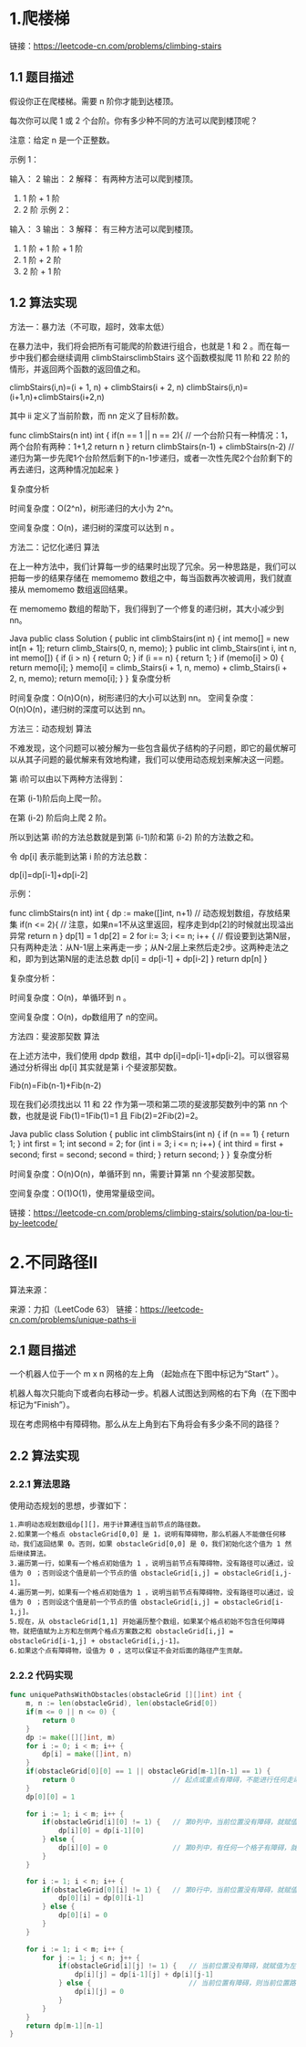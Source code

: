 
# 1.爬楼梯

链接：https://leetcode-cn.com/problems/climbing-stairs

## 1.1 题目描述

假设你正在爬楼梯。需要 n 阶你才能到达楼顶。

每次你可以爬 1 或 2 个台阶。你有多少种不同的方法可以爬到楼顶呢？

注意：给定 n 是一个正整数。

示例 1：

输入： 2
输出： 2
解释： 有两种方法可以爬到楼顶。
1.  1 阶 + 1 阶
2.  2 阶
示例 2：

输入： 3
输出： 3
解释： 有三种方法可以爬到楼顶。
1.  1 阶 + 1 阶 + 1 阶
2.  1 阶 + 2 阶
3.  2 阶 + 1 阶


## 1.2 算法实现

方法一：暴力法（不可取，超时，效率太低）


在暴力法中，我们将会把所有可能爬的阶数进行组合，也就是 1 和 2 。而在每一步中我们都会继续调用 climbStairsclimbStairs 这个函数模拟爬 11 阶和 22 阶的情形，并返回两个函数的返回值之和。

climbStairs(i,n)=(i + 1, n) + climbStairs(i + 2, n)
climbStairs(i,n)=(i+1,n)+climbStairs(i+2,n)

其中 ii 定义了当前阶数，而 nn 定义了目标阶数。

func climbStairs(n int) int {
    if(n == 1 || n == 2){   // 一个台阶只有一种情况：1，两个台阶有两种：1+1,2
        return n
    }
    return climbStairs(n-1) + climbStairs(n-2)  // 递归为第一步先爬1个台阶然后剩下的n-1步递归，或者一次性先爬2个台阶剩下的再去递归，这两种情况加起来
}

复杂度分析

时间复杂度：O(2^n)，树形递归的大小为 2^n。

空间复杂度：O(n)，递归树的深度可以达到 n 。

方法二：记忆化递归
算法

在上一种方法中，我们计算每一步的结果时出现了冗余。另一种思路是，我们可以把每一步的结果存储在 memomemo 数组之中，每当函数再次被调用，我们就直接从 memomemo 数组返回结果。

在 memomemo 数组的帮助下，我们得到了一个修复的递归树，其大小减少到 nn。

Java
public class Solution {
    public int climbStairs(int n) {
        int memo[] = new int[n + 1];
        return climb_Stairs(0, n, memo);
    }
    public int climb_Stairs(int i, int n, int memo[]) {
        if (i > n) {
            return 0;
        }
        if (i == n) {
            return 1;
        }
        if (memo[i] > 0) {
            return memo[i];
        }
        memo[i] = climb_Stairs(i + 1, n, memo) + climb_Stairs(i + 2, n, memo);
        return memo[i];
    }
}
复杂度分析

时间复杂度：O(n)O(n)，树形递归的大小可以达到 nn。
空间复杂度：O(n)O(n)，递归树的深度可以达到 nn。


方法三：动态规划
算法

不难发现，这个问题可以被分解为一些包含最优子结构的子问题，即它的最优解可以从其子问题的最优解来有效地构建，我们可以使用动态规划来解决这一问题。

第 i阶可以由以下两种方法得到：

在第 (i-1)阶后向上爬一阶。

在第 (i-2) 阶后向上爬 2 阶。

所以到达第 i阶的方法总数就是到第 (i-1)阶和第 (i-2) 阶的方法数之和。

令 dp[i] 表示能到达第 i 阶的方法总数：

dp[i]=dp[i-1]+dp[i-2]

示例：



func climbStairs(n int) int {
    dp := make([]int, n+1)        // 动态规划数组，存放结果集
    if(n <= 2){                   // 注意，如果n=1不从这里返回，程序走到dp[2]的时候就出现溢出异常
        return n
    }
    dp[1] = 1
    dp[2] = 2
    for i:= 3; i <= n; i++ {    // 假设要到达第N层，只有两种走法：从N-1层上来再走一步；从N-2层上来然后走2步。这两种走法之和，即为到达第N层的走法总数
        dp[i] = dp[i-1] + dp[i-2]
    }
    return dp[n]
}

复杂度分析：

时间复杂度：O(n)，单循环到 n 。

空间复杂度：O(n)，dp数组用了 n的空间。

方法四：斐波那契数
算法

在上述方法中，我们使用 dpdp 数组，其中 dp[i]=dp[i-1]+dp[i-2]。可以很容易通过分析得出 dp[i] 其实就是第 i 个斐波那契数。

Fib(n)=Fib(n-1)+Fib(n-2)

现在我们必须找出以 11 和 22 作为第一项和第二项的斐波那契数列中的第 nn 个数，也就是说 Fib(1)=1Fib(1)=1 且 Fib(2)=2Fib(2)=2。

Java
public class Solution {
    public int climbStairs(int n) {
        if (n == 1) {
            return 1;
        }
        int first = 1;
        int second = 2;
        for (int i = 3; i <= n; i++) {
            int third = first + second;
            first = second;
            second = third;
        }
        return second;
    }
}
复杂度分析

时间复杂度：O(n)O(n)，单循环到 nn，需要计算第 nn 个斐波那契数。

空间复杂度：O(1)O(1)，使用常量级空间。


链接：https://leetcode-cn.com/problems/climbing-stairs/solution/pa-lou-ti-by-leetcode/

# 2.不同路径II

算法来源：

来源：力扣（LeetCode 63）
链接：https://leetcode-cn.com/problems/unique-paths-ii

## 2.1 题目描述

一个机器人位于一个 m x n 网格的左上角 （起始点在下图中标记为“Start” ）。

机器人每次只能向下或者向右移动一步。机器人试图达到网格的右下角（在下图中标记为“Finish”）。

现在考虑网格中有障碍物。那么从左上角到右下角将会有多少条不同的路径？

## 2.2 算法实现

### 2.2.1 算法思路

使用动态规划的思想，步骤如下：
```
1.声明动态规划数组dp[][]，用于计算通往当前节点的路径数。
2.如果第一个格点 obstacleGrid[0,0] 是 1，说明有障碍物，那么机器人不能做任何移动，我们返回结果 0。否则，如果 obstacleGrid[0,0] 是 0，我们初始化这个值为 1 然后继续算法。
3.遍历第一行，如果有一个格点初始值为 1 ，说明当前节点有障碍物，没有路径可以通过，设值为 0 ；否则设这个值是前一个节点的值 obstacleGrid[i,j] = obstacleGrid[i,j-1]。
4.遍历第一列，如果有一个格点初始值为 1 ，说明当前节点有障碍物，没有路径可以通过，设值为 0 ；否则设这个值是前一个节点的值 obstacleGrid[i,j] = obstacleGrid[i-1,j]。
5.现在，从 obstacleGrid[1,1] 开始遍历整个数组，如果某个格点初始不包含任何障碍物，就把值赋为上方和左侧两个格点方案数之和 obstacleGrid[i,j] = obstacleGrid[i-1,j] + obstacleGrid[i,j-1]。
6.如果这个点有障碍物，设值为 0 ，这可以保证不会对后面的路径产生贡献。
```

### 2.2.2 代码实现
```go
func uniquePathsWithObstacles(obstacleGrid [][]int) int {
    m, n := len(obstacleGrid), len(obstacleGrid[0])
    if(m <= 0 || n <= 0) {
        return 0
    }
    dp := make([][]int, m)
    for i := 0; i < m; i++ {
        dp[i] = make([]int, n)
    }
    if(obstacleGrid[0][0] == 1 || obstacleGrid[m-1][n-1] == 1) {
        return 0                        // 起点或重点有障碍，不能进行任何走动，返回0种路径
    } 
    dp[0][0] = 1
    
    for i := 1; i < m; i++ {
        if(obstacleGrid[i][0] != 1) {   // 第0列中，当前位置没有障碍，就赋值为上个位置的路径数
            dp[i][0] = dp[i-1][0]
        } else {
            dp[i][0] = 0                // 第0列中，有任何一个格子有障碍，就不能往下走，当前路径数赋为0
        }
    }

    for i := 1; i < n; i++ {
        if(obstacleGrid[0][i] != 1) {   // 第0行中，当前位置没有障碍，就赋值为上个位置的路径数
            dp[0][i] = dp[0][i-1]
        } else {
            dp[0][i] = 0
        }
    }
    
    for i := 1; i < m; i++ {
        for j := 1; j < n; j++ {
            if(obstacleGrid[i][j] != 1) {   // 当前位置没有障碍，就赋值为左侧和上侧位置的路径和
                dp[i][j] = dp[i-1][j] + dp[i][j-1]
            } else {                        // 当前位置有障碍，则当前位置路径数置为0
                dp[i][j] = 0
            }
        }
    }
    return dp[m-1][n-1]
}
```

